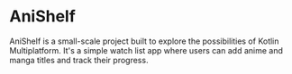 # AniShelf

AniShelf is a small-scale project built to explore the possibilities of Kotlin Multiplatform. It's a simple watch list app where users can add anime and manga titles and track their progress.